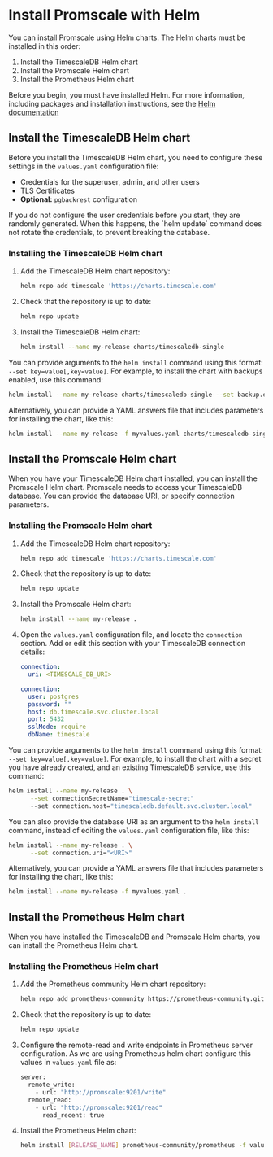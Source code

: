 # Install Promscale with Helm
You can install Promscale using Helm charts. The Helm charts must be installed in this order:

1.  Install the TimescaleDB Helm chart
1.  Install the Promscale Helm chart
1.  Install the Prometheus Helm chart

Before you begin, you must have installed Helm. For more information, including
packages and installation instructions, see the [Helm documentation][helm-install]

## Install the TimescaleDB Helm chart
Before you install the TimescaleDB Helm chart, you need to configure these
settings in the `values.yaml` configuration file:
*   Credentials for the superuser, admin, and other users
*   TLS Certificates
*   **Optional:** `pgbackrest` configuration

<highlight type="note">
If you do not configure the user credentials before you start, they are randomly generated. When this happens, the `helm update` command does not rotate the credentials, to prevent breaking the database.
</highlight>

<procedure>

### Installing the TimescaleDB Helm chart
1.  Add the TimescaleDB Helm chart repository:
    ```bash
    helm repo add timescale 'https://charts.timescale.com'
    ```
1.  Check that the repository is up to date:
    ```bash
    helm repo update
    ```
1.  Install the TimescaleDB Helm chart:
    ```bash
    helm install --name my-release charts/timescaledb-single
    ```

</procedure>

You can provide arguments to the `helm install` command using this format:
`--set key=value[,key=value]`. For example, to install the  chart with backups
enabled, use this command:
```bash
helm install --name my-release charts/timescaledb-single --set backup.enabled=true
```

Alternatively, you can provide a YAML answers file that includes parameters for
installing the chart, like this:
```bash
helm install --name my-release -f myvalues.yaml charts/timescaledb-single
```

## Install the Promscale Helm chart
When you have your TimescaleDB Helm chart installed, you can install the
Promscale Helm chart. Promscale needs to access your TimescaleDB database. You
can provide the database URI, or specify connection parameters.

<procedure>

### Installing the Promscale Helm chart
1.  Add the TimescaleDB Helm chart repository:
    ```bash
    helm repo add timescale 'https://charts.timescale.com'
    ```
1.  Check that the repository is up to date:
    ```bash
    helm repo update
    ```
1.  Install the Promscale Helm chart:
    ```bash
    helm install --name my-release .
    ```
1.  Open the `values.yaml` configuration file, and locate the `connection`
    section. Add or edit this section with your TimescaleDB connection details:
    <terminal>

    <tab label='Database URI'>

    ```yaml
    connection:
      uri: <TIMESCALE_DB_URI>
    ```

    </tab>

    <tab label="Connection parameters">

    ```yaml
    connection:
      user: postgres
      password: ""
      host: db.timescale.svc.cluster.local
      port: 5432
      sslMode: require
      dbName: timescale
    ```

    </tab>

    </terminal>

</procedure>

You can provide arguments to the `helm install` command using this format:
`--set key=value[,key=value]`. For example, to install the chart with a secret you have already created, and an existing TimescaleDB service, use this command:
```bash
helm install --name my-release . \
      --set connectionSecretName="timescale-secret"
      --set connection.host="timescaledb.default.svc.cluster.local"
```

You can also provide the database URI as an argument to the `helm install` command, instead of editing the `values.yaml` configuration file, like this:
```bash
helm install --name my-release . \
      --set connection.uri="<URI>"
```

Alternatively, you can provide a YAML answers file that includes parameters for
installing the chart, like this:
```bash
helm install --name my-release -f myvalues.yaml .
```

## Install the Prometheus Helm chart
When you have installed the TimescaleDB and Promscale Helm charts, you can install the Prometheus Helm chart.

<procedure>

### Installing the Prometheus Helm chart
1.  Add the Prometheus community Helm chart repository:
    ```bash
    helm repo add prometheus-community https://prometheus-community.github.io/helm-charts
    ```
1.  Check that the repository is up to date:
    ```bash
    helm repo update
    ```
1.  Configure the remote-read and write endpoints in Prometheus server configuration. As we are using 
    Prometheus helm chart configure this values in `values.yaml` file as:
    ```bash
    server:
      remote_write:
        - url: "http://promscale:9201/write"
      remote_read:
        - url: "http://promscale:9201/read"
          read_recent: true
     ```
1.  Install the Prometheus Helm chart:
    ```bash
    helm install [RELEASE_NAME] prometheus-community/prometheus -f values.yaml
    ```

</procedure>


[helm-install]: https://helm.sh/docs/intro/install/
